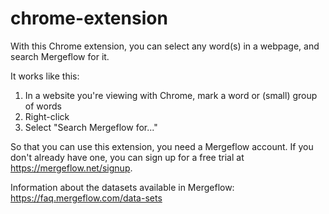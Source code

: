 # chrome-extension
With this Chrome extension, you can select any word(s) in a webpage, and search Mergeflow for it.

It works like this:

1. In a website you're viewing with Chrome, mark a word or (small) group of words
2. Right-click
3. Select "Search Mergeflow for..."

So that you can use this extension, you need a Mergeflow account. If you don't already have one, you can sign up for a free trial at <a href="https://mergeflow.net/signup" target="_blank">https://mergeflow.net/signup</a>.

Information about the datasets available in Mergeflow:
https://faq.mergeflow.com/data-sets
